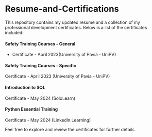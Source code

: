 # Resume-and-Certifications

This repository contains my updated resume and a collection of my professional development certificates. Below is a list of the certificates included:

#### Safety Training Courses - General
- Certificate - April 2023(University of Pavia - UniPV)

#### Safety Training Courses - Specific
Certificate - April 2023 (University of Pavia - UniPV)
 
#### Introduction to SQL
Certificate - May 2024 (SoloLearn)
 
#### Python Essential Training
Certificate - May 2024 (LinkedIn Learning)
 

Feel free to explore and review the certificates for further details.
